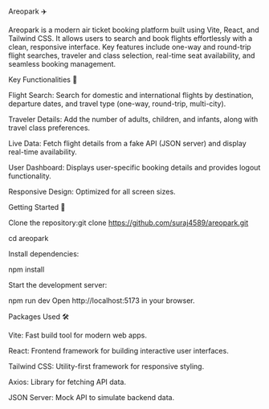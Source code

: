 Areopark ✈️

Areopark is a modern air ticket booking platform built using Vite, React, and Tailwind CSS. It allows users to search and book flights effortlessly with a clean, responsive interface. Key features include one-way and round-trip flight searches, traveler and class selection, real-time seat availability, and seamless booking management.

Key Functionalities 🌟

Flight Search: Search for domestic and international flights by destination, departure dates, and travel type (one-way, round-trip, multi-city).

Traveler Details: Add the number of adults, children, and infants, along with travel class preferences.

Live Data: Fetch flight details from a fake API (JSON server) and display real-time availability.

User Dashboard: Displays user-specific booking details and provides logout functionality.

Responsive Design: Optimized for all screen sizes.

Getting Started 🚀

Clone the repository:git clone https://github.com/suraj4589/areopark.git

cd areopark

Install dependencies:

npm install

Start the development server:

npm run dev
Open http://localhost:5173 in your browser.

Packages Used 🛠️

Vite: Fast build tool for modern web apps.

React: Frontend framework for building interactive user interfaces.

Tailwind CSS: Utility-first framework for responsive styling.

Axios: Library for fetching API data.

JSON Server: Mock API to simulate backend data.

